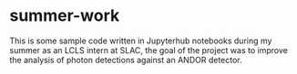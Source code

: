 # summer-work

This is some sample code written in Jupyterhub notebooks during my summer as an LCLS intern at SLAC, 
the goal of the project was to improve the analysis of photon detections against an ANDOR detector.

